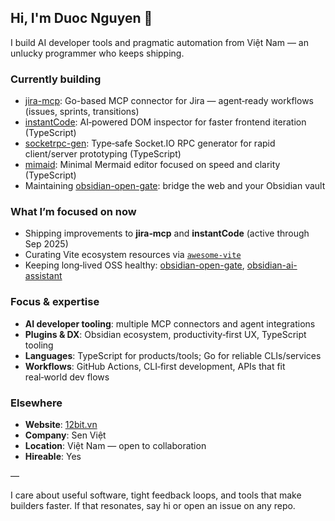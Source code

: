 ## Hi, I'm Duoc Nguyen 👋

I build AI developer tools and pragmatic automation from Việt Nam — an unlucky programmer who keeps shipping.

### Currently building
- [jira-mcp](https://github.com/nguyenvanduocit/jira-mcp): Go-based MCP connector for Jira — agent‑ready workflows (issues, sprints, transitions)
- [instantCode](https://github.com/nguyenvanduocit/instantCode): AI‑powered DOM inspector for faster frontend iteration (TypeScript)
- [socketrpc-gen](https://github.com/nguyenvanduocit/socketrpc-gen): Type‑safe Socket.IO RPC generator for rapid client/server prototyping (TypeScript)
- [mimaid](https://github.com/nguyenvanduocit/mimaid): Minimal Mermaid editor focused on speed and clarity (TypeScript)
- Maintaining [obsidian-open-gate](https://github.com/nguyenvanduocit/obsidian-open-gate): bridge the web and your Obsidian vault

### What I’m focused on now
- Shipping improvements to **jira‑mcp** and **instantCode** (active through Sep 2025)
- Curating Vite ecosystem resources via [`awesome-vite`](https://github.com/nguyenvanduocit/awesome-vite)
- Keeping long‑lived OSS healthy: [obsidian-open-gate](https://github.com/nguyenvanduocit/obsidian-open-gate), [obsidian-ai-assistant](https://github.com/nguyenvanduocit/obsidian-ai-assistant)

### Focus & expertise
- **AI developer tooling**: multiple MCP connectors and agent integrations
- **Plugins & DX**: Obsidian ecosystem, productivity‑first UX, TypeScript tooling
- **Languages**: TypeScript for products/tools; Go for reliable CLIs/services
- **Workflows**: GitHub Actions, CLI‑first development, APIs that fit real‑world dev flows

### Elsewhere
- **Website**: [12bit.vn](https://12bit.vn)
- **Company**: Sen Việt
- **Location**: Việt Nam — open to collaboration
- **Hireable**: Yes

—

I care about useful software, tight feedback loops, and tools that make builders faster. If that resonates, say hi or open an issue on any repo.
